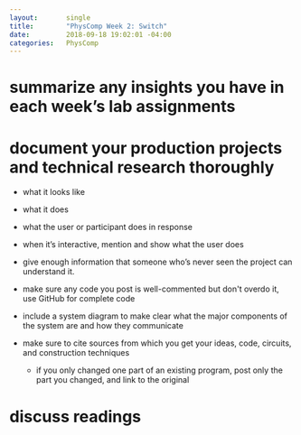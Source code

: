 ```yaml
---
layout:       single
title:        "PhysComp Week 2: Switch"
date:         2018-09-18 19:02:01 -04:00
categories:   PhysComp
---
```


# summarize any insights you have in each week’s lab assignments



# document your production projects and technical research thoroughly

- what it looks like
- what it does
- what the user or participant does in response
- when it’s interactive, mention and show what the user does
- give enough information that someone who’s never seen the project can  understand it.

- make sure any code you post is well-commented but don't overdo it, use GitHub for complete code
- include a system diagram to make clear what the major components of the system are and how they communicate
- make sure to cite sources from which you get your ideas, code, circuits, and construction techniques
  - if you only changed one part of an existing program, post only the part you changed, and link to the original


# discuss readings
